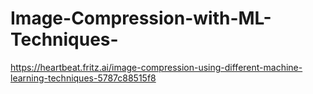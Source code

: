 # Image-Compression-with-ML-Techniques-
https://heartbeat.fritz.ai/image-compression-using-different-machine-learning-techniques-5787c88515f8
